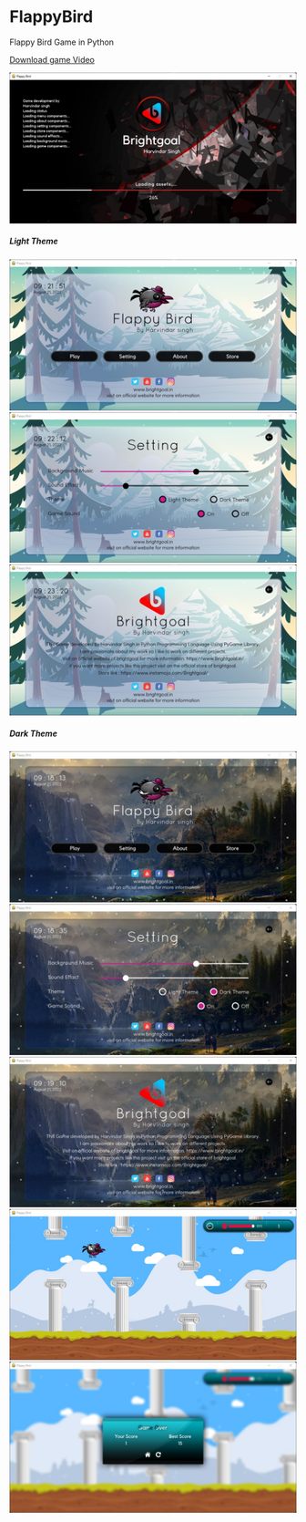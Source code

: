 # FlappyBird
 Flappy Bird Game in Python

[Download game Video](https://github.com/Harvindar994/FlappyBird/raw/main/Preview/Preview%20Video.mp4)


<img src="https://github.com/Harvindar994/FlappyBird/blob/main/Preview/Welcome%20Screen.jpg"/>
<h5>Light Theme</h5>
<img src="https://github.com/Harvindar994/FlappyBird/blob/main/Preview/Light%20Theme/Game%20Menu.jpg"/>
<img src="https://github.com/Harvindar994/FlappyBird/blob/main/Preview/Light%20Theme/Game%20Setting.jpg"/>
<img src="https://github.com/Harvindar994/FlappyBird/blob/main/Preview/Light%20Theme/About.jpg"/>
<h5>Dark Theme</h5>
<img src="https://github.com/Harvindar994/FlappyBird/blob/main/Preview/Dark%20Theme/Game%20Menu.jpg"/>
<img src="https://github.com/Harvindar994/FlappyBird/blob/main/Preview/Dark%20Theme/Game%20Setting.jpg"/>
<img src="https://github.com/Harvindar994/FlappyBird/blob/main/Preview/Dark%20Theme/About.jpg"/>
<img src="https://github.com/Harvindar994/FlappyBird/blob/main/Preview/Game%20Play.jpg"/>
<img src="https://github.com/Harvindar994/FlappyBird/blob/main/Preview/Game%20Over.jpg"/>

